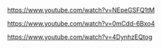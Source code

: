 https://www.youtube.com/watch?v=NEpeGSFQ1tM

https://www.youtube.com/watch?v=0mCdd-6Bxo4

https://www.youtube.com/watch?v=4DynhzEQtog
